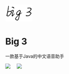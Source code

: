 # ![alt logo](https://github.com/dasanxu/Big3/blob/master/images/big3.png?raw=true)

# Big 3

一款基于Java的中文语音助手

<img src='https://img.shields.io/badge/Version-V0.0.1-green' style="float:left">  <img src='https://img.shields.io/badge/QQ群-1093019320-orange' style="float:left;margin-left:20px;">

